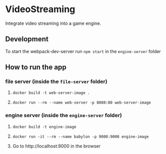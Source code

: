 # VideoStreaming
Integrate video streaming into a game engine.

## Development

To start the webpack-dev-server run `npm start` in the `engine-server` folder

## How to run the app

### file server (inside the `file-server` folder)

1. `docker build -t web-server-image .`

2. `docker run --rm --name web-server -p 8080:80 web-server-image`

### engine server (inside the `engine-server` folder)

1. `docker build -t engine-image`

2. `docker run -it --rm --name babylon -p 9000:9000 engine-image`

3. Go to http://localhost:9000 in the browser


